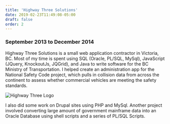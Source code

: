 ```yaml
---
title: 'Highway Three Solutions'
date: 2019-02-23T11:49:08-05:00
draft: false
order: 2
---
```


### September 2013 to December 2014

Highway Three Solutions is a small web application contractor in Victoria, BC. Most of my time is spent using SQL (Oracle, PL/SQL, MySql), JavaScript (JQuery, KnockoutJs, JQGrid), and Java to write software for the BC Ministry of Transportation. I helped create an administration app for the National Safety Code project, which pulls in collision data from across the continent to assess whether commercial vehicles are meeting the safety standards.

![Highway Three Logo](/images/h3-logo.png)

I also did some work on Drupal sites using PHP and MySql. Another project involved converting large amount of government mainframe data into an Oracle Database using shell scripts and a series of PL/SQL Scripts.
